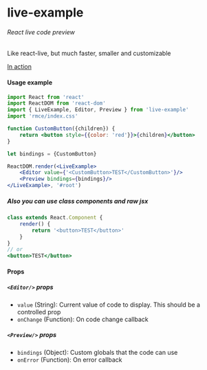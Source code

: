 # live-example
###### React live code preview

Like react-live, but much faster, smaller and customizable

[In action](https://midnightcoder-pro.github.io/live-example)

#### Usage example
```jsx
import React from 'react'
import ReactDOM from 'react-dom'
import { LiveExample, Editor, Preview } from 'live-example'
import 'rmce/index.css'

function CustomButton({children}) {
	return <button style={{color: 'red'}}>{children}</button>
}

let bindings = {CustomButton}

ReactDOM.render(<LiveExample>
	<Editor value={'<CustomButton>TEST</CustomButton>'}/>
	<Preview bindings={bindings}/>
</LiveExample>, '#root')
```

##### Also you can use class components and raw jsx

```jsx
class extends React.Component {
	render() {
		return '<button>TEST</button>'
	}
}
// or
<button>TEST</button>
```

#### Props

##### `<Editor/>` props

- `value` (String): Current value of code to display. This should be a controlled prop
- `onChange` (Function): On code change callback

##### `<Preview/>` props

- `bindings` (Object): Custom globals that the code can use
- `onError` (Function): On error callback
